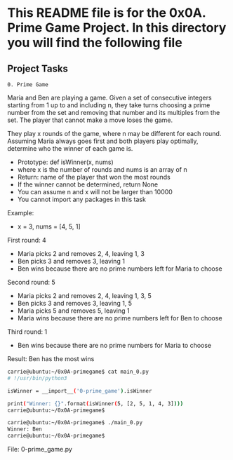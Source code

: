# This README file is for the 0x0A. Prime Game Project. In this directory you will find the following file

## Project Tasks

`0. Prime Game`

Maria and Ben are playing a game. Given a set of consecutive integers starting from 1 up to and including n, they take turns choosing a prime number from the set and removing that number and its multiples from the set. The player that cannot make a move loses the game.

They play x rounds of the game, where n may be different for each round. Assuming Maria always goes first and both players play optimally, determine who the winner of each game is.

* Prototype: def isWinner(x, nums)
* where x is the number of rounds and nums is an array of n
* Return: name of the player that won the most rounds
* If the winner cannot be determined, return None
* You can assume n and x will not be larger than 10000
* You cannot import any packages in this task

Example:

* x = 3, nums = [4, 5, 1]

First round: 4

* Maria picks 2 and removes 2, 4, leaving 1, 3
* Ben picks 3 and removes 3, leaving 1
* Ben wins because there are no prime numbers left for Maria to choose

Second round: 5

* Maria picks 2 and removes 2, 4, leaving 1, 3, 5
* Ben picks 3 and removes 3, leaving 1, 5
* Maria picks 5 and removes 5, leaving 1
* Maria wins because there are no prime numbers left for Ben to choose

Third round: 1

* Ben wins because there are no prime numbers for Maria to choose

Result: Ben has the most wins

```bash
carrie@ubuntu:~/0x0A-primegame$ cat main_0.py
# !/usr/bin/python3

isWinner = __import__('0-prime_game').isWinner

print("Winner: {}".format(isWinner(5, [2, 5, 1, 4, 3])))
carrie@ubuntu:~/0x0A-primegame$
```

```bash
carrie@ubuntu:~/0x0A-primegame$ ./main_0.py
Winner: Ben
carrie@ubuntu:~/0x0A-primegame$
```

File: 0-prime_game.py
